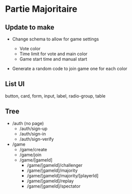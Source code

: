 # Partie Majoritaire

## Update to make

- Change schema to allow for game settings

  - Vote color
  - Time limit for vote and main color
  - Game start time and manual start

- Generate a random code to join game one for each color

## List UI

button, card, form, input, label, radio-group, table

## Tree

- /auth (no page)
  - /auth/sign-up
  - /auth/sign-in
  - /auth/sign-verify
- /game
  - /game/create
  - /game/join
  - /game/[gameId]
    - /game/[gameId]/challenger
    - /game/[gameId]/majority
    - /game/[gameId]/majority/[playerId]
    - /game/[gameId]/replay
    - /game/[gameId]/spectator
